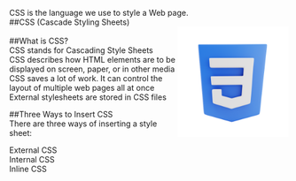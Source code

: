 CSS is the language we use to style a Web page.<br>
##CSS (Cascade Styling Sheets) <br>
<img align='right' src="./css3.png" height='200px'>
<br>
##What is CSS?<br>
CSS stands for Cascading Style Sheets<br>
CSS describes how HTML elements are to be displayed on screen, paper, or in other media<br>
CSS saves a lot of work. It can control the layout of multiple web pages all at once<br>
External stylesheets are stored in CSS files<br>

##Three Ways to Insert CSS<br>
There are three ways of inserting a style sheet:<br>

External CSS<br>
Internal CSS<br>
Inline CSS<br>
